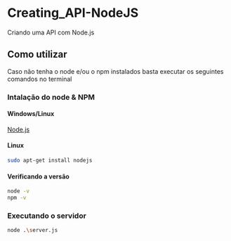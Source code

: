 # Creating_API-NodeJS
Criando uma API com Node.js

## Como utilizar

Caso não tenha o node e/ou o npm instalados basta executar os seguintes comandos no terminal

### Intalação do node & NPM

#### Windows/Linux
[Node.js](http://nodejs.org)

#### Linux
```bash
sudo apt-get install nodejs
```

#### Verificando a versão

```bash
node -v
npm -v
```

### Executando o servidor

```bash
node .\server.js
```